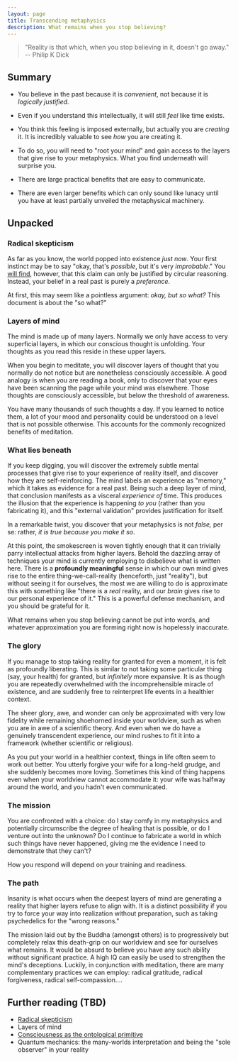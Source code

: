 ```yaml
---
layout: page
title: Transcending metaphysics
description: What remains when you stop believing?
---
```


> "Reality is that which, when you stop believing in it, doesn't go away." --
Philip K Dick

## Summary

* You believe in the past because it is *convenient*, not because it
is *logically justified.*

* Even if you understand this intellectually, it will still *feel* like
time exists.

* You think this feeling is imposed externally, but actually you are
*creating* it. It is incredibly valuable to see *how* you are creating it.

* To do so, you will need to "root your mind" and gain access to the
layers that give rise to your metaphysics. What you find underneath
will surprise you.

* There are large practical benefits that are easy to communicate.

* There are even larger benefits which can only sound like lunacy until
you have at least partially unveiled the metaphysical machinery.

## Unpacked

### Radical skepticism

As far as you know, the world popped into existence *just now*. Your
first instinct may be to say "okay, that's *possible*, but it's very
*improbable*." You [will find](pages/radical-skepticism.html), however,
that this claim can only be justified by circular reasoning. Instead,
your belief in a real past is purely a *preference*.

At first, this may seem like a pointless argument: *okay, but so what?*
This document is about the "so what?"


### Layers of mind

The mind is made up of many layers. Normally we only have access to
very superficial layers, in which our conscious thought is
unfolding. Your thoughts as you read this reside in these upper layers.

When you begin to meditate, you will discover layers of thought that
you normally do not notice but are nonetheless consciously accessible.
A good analogy is when you are reading a book, only to discover
that your eyes have been scanning the page while your mind was
elsewhere. Those thoughts are consciously accessible, but below the
threshold of awareness.

You have many thousands of such thoughts a day. If you learned to notice
them, a lot of your mood and personality could be understood on a level
that is not possible otherwise. This accounts for the commonly
recognized benefits of meditation.

### What lies beneath

If you keep digging, you will discover the extremely subtle mental
processes that give rise to your experience of reality itself, and
discover how they are self-reinforcing. The mind labels an experience
as "memory," which it takes as evidence for a real past. Being such a
deep layer of mind, that conclusion manifests as a visceral *experience
of* time. This produces the illusion that the experience is happening
*to you* (rather than you fabricating it), and this "external
validation" provides justification for itself.

In a remarkable twist, you discover that your metaphysics is not
*false,* per se: rather, *it is true because you make it so*.

At this point, the smokescreen is woven tightly enough that it can
trivially parry intellectual attacks from higher layers. Behold the
dazzling array of techniques your mind is currently employing to
disbelieve what is written here. There is a **profoundly meaningful**
sense in which our own mind gives rise to the entire
thing-we-call-reality (henceforth, just "reality"),
but without seeing it for ourselves, the most we are willing to do is
approximate this with something like "there is a *real* reality, and our
*brain* gives rise to our personal experience of it." This is a powerful
defense mechanism, and you should be grateful for it.

What remains when you stop believing cannot be put into words, and
whatever approximation you are forming right now is hopelessly
inaccurate.

### The glory

If you manage to stop taking reality for granted for even a moment, it
is felt as profoundly liberating. This is similar to not taking some
particular thing (say, your health) for granted, but *infinitely* more
expansive. It is as though you are repeatedly overwhelmed with the
incomprehensible miracle of existence, and are suddenly free to
reinterpret life events in a healthier context.

The sheer glory, awe, and wonder can only be approximated with very
low fidelity while remaining shoehorned inside your worldview, such as
when you are in awe of a scientific theory. And even
when we do have a genuinely transcendent experience, our mind rushes
to fit it into a framework (whether scientific or religious).

As you put your world in a healthier context, things in life often seem
to work out better. You utterly forgive your wife for a long-held
grudge, and she suddenly becomes more loving. Sometimes this kind of
thing happens even when your worldview cannot accommodate it: your wife
was halfway around the world, and you hadn't even communicated.

### The mission

You are confronted with a choice: do I stay comfy in my metaphysics
and potentially circumscribe the degree of healing that is possible,
or do I venture out into the unknown? Do I continue to fabricate a
world in which such things have never happened, giving me the evidence
I need to demonstrate that they can't?

How you respond will depend on your training and readiness.

### The path

Insanity is what occurs when the deepest layers of mind are generating
a reality that higher layers refuse to align with. It is a distinct
possibility if you try to force your way into realization without
preparation, such as taking psychedelics for the "wrong reasons."

The mission laid out by the Buddha (amongst others) is to progressively
but completely relax this death-grip on our worldview and see for
ourselves what remains. It would be absurd to believe you have any
such ability without significant practice. A high IQ can easily be used
to strengthen the mind's deceptions. Luckily, in conjunction with
meditation, there are many complementary practices we can employ:
radical gratitude, radical forgiveness, radical self-compassion....


## Further reading (TBD)

* [Radical skepticism](pages/radical-skepticism.html)
* Layers of mind
* [Consciousness as the ontological primitive](pages/consciousness.html)
* Quantum mechanics: the many-worlds interpretation and being the
"sole observer" in your reality
